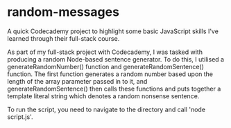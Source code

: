 # random-messages
A quick Codecademy project to highlight some basic JavaScript skills I've learned through their full-stack course.

As part of my full-stack project with Codecademy, I was tasked with producing a random Node-based sentence generator. To do this, I utilised a 
generateRandomNumber() function and generateRandomSentence() function. The first function generates a random number based upon the length of the array parameter
passed in to it, and generateRandomSentence() then calls these functions and puts together a template literal string which denotes a random nonsense sentence.

To run the script, you need to navigate to the directory and call 'node script.js'. 

